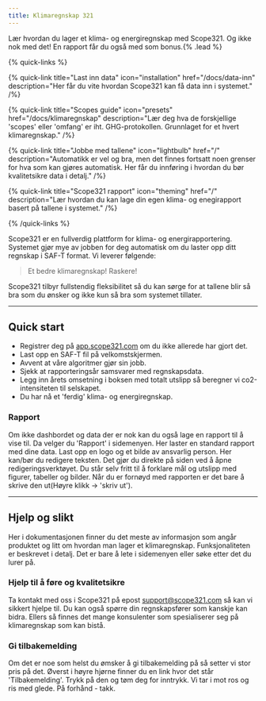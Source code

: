 ```yaml
---
title: Klimaregnskap 321
---
```


Lær hvordan du lager et klima- og energiregnskap med Scope321. Og ikke nok med det! En rapport får du også med som bonus.{% .lead %}

{% quick-links %}

{% quick-link title="Last inn data" icon="installation" href="/docs/data-inn" description="Her får du vite hvordan Scope321 kan få data inn i systemet." /%}

{% quick-link title="Scopes guide" icon="presets" href="/docs/klimaregnskap" description="Lær deg hva de forskjellige 'scopes' eller 'omfang' er iht. GHG-protokollen. Grunnlaget for et hvert klimaregnskap." /%}

{% quick-link title="Jobbe med tallene" icon="lightbulb" href="/" description="Automatikk er vel og bra, men det finnes fortsatt noen grenser for hva som kan gjøres automatisk. Her får du innføring i hvordan du bør kvalitetsikre data i detalj." /%}

{% quick-link title="Scope321 rapport" icon="theming" href="/" description="Lær hvordan du kan lage din egen klima- og enegirapport basert på tallene i systemet." /%}

{% /quick-links %}

Scope321 er en fullverdig plattform for klima- og energirapportering. Systemet gjør mye av jobben for deg automatisk om du laster opp ditt regnskap i SAF-T format. Vi leverer følgende:

> Et bedre klimaregnskap! Raskere!

Scope321 tilbyr fullstendig fleksibilitet så du kan sørge for at tallene blir så bra som du ønsker og ikke kun så bra som systemet tillater.

---

## Quick start

- Registrer deg på [app.scope321.com](https://app.scope321.com) om du ikke allerede har gjort det.
- Last opp en SAF-T fil på velkomstskjermen.
- Avvent at våre algoritmer gjør sin jobb.
- Sjekk at rapporteringsår samsvarer med regnskapsdata.
- Legg inn årets omsetning i boksen med totalt utslipp så beregner vi co2-intensiteten til selskapet.
- Du har nå et 'ferdig' klima- og energiregnskap.

### Rapport

Om ikke dashbordet og data der er nok kan du også lage en rapport til å vise til. Da velger du 'Rapport' i sidemenyen. Her laster en standard rapport med dine data. Last opp en logo og et bilde av ansvarlig person. Her kan/bør du redigere teksten. Det gjør du direkte på siden ved å åpne redigeringsverktøyet. Du står selv fritt til å forklare mål og utslipp med figurer, tabeller og bilder. Når du er fornøyd med rapporten er det bare å skrive den ut(Høyre klikk -> 'skriv ut').

---

## Hjelp og slikt

Her i dokumentasjonen finner du det meste av informasjon som angår produktet og litt om hvordan man lager et klimaregnskap. Funksjonaliteten er beskrevet i detalj. Det er bare å lete i sidemenyen eller søke etter det du lurer på.

### Hjelp til å føre og kvalitetsikre

Ta kontakt med oss i Scope321 på epost support@scope321.com så kan vi sikkert hjelpe til. Du kan også spørre din regnskapsfører som kanskje kan bidra. Ellers så finnes det mange konsulenter som spesialiserer seg på klimaregnskap som kan bistå.

### Gi tilbakemelding

Om det er noe som helst du ømsker å gi tilbakemelding på så setter vi stor pris på det. Øverst i høyre hjørne finner du en link hvor det står 'Tilbakemelding'. Trykk på den og tøm deg for inntrykk. Vi tar i mot ros og ris med glede. På forhånd - takk.
